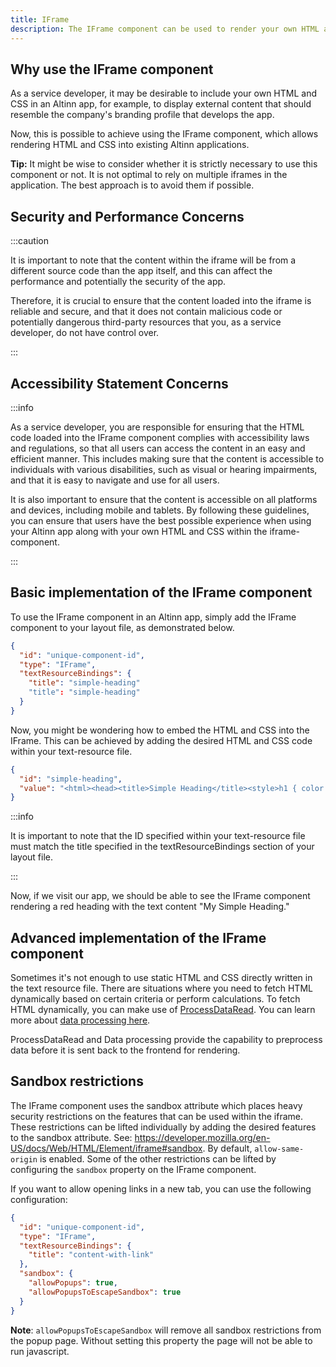 ```yaml
---
title: IFrame
description: The IFrame component can be used to render your own HTML and CSS within an Altinn app.
---
```


## Why use the IFrame component

As a service developer, it may be desirable to include your own HTML and CSS in an Altinn app, for example, to display external content that should resemble the company's branding profile that develops the app.

Now, this is possible to achieve using the IFrame component, which allows rendering HTML and CSS into existing Altinn applications.

**Tip:** It might be wise to consider whether it is strictly necessary to use this component or not. It is not optimal to rely on multiple iframes in the application. The best approach is to avoid them if possible.

## Security and Performance Concerns

:::caution

It is important to note that the content within the iframe will be from a different source code than the app itself, and this can affect the performance and potentially the security of the app.

Therefore, it is crucial to ensure that the content loaded into the iframe is reliable and secure, and that it does not contain malicious code or potentially dangerous third-party resources that you, as a service developer, do not have control over.

:::

## Accessibility Statement Concerns

:::info

As a service developer, you are responsible for ensuring that the HTML code loaded into the IFrame component complies with accessibility laws and regulations, so that all users can access the content in an easy and efficient manner. This includes making sure that the content is accessible to individuals with various disabilities, such as visual or hearing impairments, and that it is easy to navigate and use for all users.

It is also important to ensure that the content is accessible on all platforms and devices, including mobile and tablets. By following these guidelines, you can ensure that users have the best possible experience when using your Altinn app along with your own HTML and CSS within the iframe-component.

:::

## Basic implementation of the IFrame component

To use the IFrame component in an Altinn app, simply add the IFrame component to your layout file, as demonstrated below.

```json
{
  "id": "unique-component-id",
  "type": "IFrame",
  "textResourceBindings": {
    "title": "simple-heading"
    "title": "simple-heading"
  }
}
```

Now, you might be wondering how to embed the HTML and CSS into the IFrame. This can be achieved by adding the desired HTML and CSS code within your text-resource file.

```json
{
  "id": "simple-heading",
  "value": "<html><head><title>Simple Heading</title><style>h1 { color: red; }</style></head><body><h1>My simple heading</h1></html>"
}
```

:::info

It is important to note that the ID specified within your text-resource file must match the title specified in the textResourceBindings section of your layout file.

:::

Now, if we visit our app, we should be able to see the IFrame component rendering a red heading with the text content "My Simple Heading."

## Advanced implementation of the IFrame component

Sometimes it's not enough to use static HTML and CSS directly written in the text resource file. There are situations where you need to fetch HTML dynamically based on certain criteria or perform calculations.
To fetch HTML dynamically, you can make use of [ProcessDataRead](/app/development/configuration/stateless/#populating-data). You can learn more about [data processing here](/app/development/logic/dataprocessing).

ProcessDataRead and Data processing provide the capability to preprocess data before it is sent back to the frontend for rendering.

## Sandbox restrictions

The IFrame component uses the sandbox attribute which places heavy security restrictions on the features that can be used within the iframe.
These restrictions can be lifted individually by adding the desired features to the sandbox attribute. See: <https://developer.mozilla.org/en-US/docs/Web/HTML/Element/iframe#sandbox>.
By default, `allow-same-origin` is enabled. Some of the other restrictions can be lifted by configuring the `sandbox` property on the IFrame component.

If you want to allow opening links in a new tab, you can use the following configuration:

```json
{
  "id": "unique-component-id",
  "type": "IFrame",
  "textResourceBindings": {
    "title": "content-with-link"
  },
  "sandbox": {
    "allowPopups": true,
    "allowPopupsToEscapeSandbox": true
  }
}
```

**Note**: `allowPopupsToEscapeSandbox` will remove all sandbox restrictions from the popup page. Without setting this property the page will not be able to run javascript.
